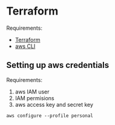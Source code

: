 # Terraform
Requirements:
- [Terraform](https://www.terraform.io/downloads.html)  
- [aws CLI](https://github.com/aws/aws-cli#installation)

## Setting up aws credentials
Requirements:
1. aws IAM user
2. IAM permisions  
3. aws access key and secret key

```
aws configure --profile personal
```
